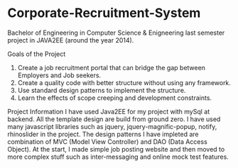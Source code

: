 # Corporate-Recruitment-System
Bachelor of Engineering in Computer Science & Enigneering last semester project in JAVA2EE (around the year 2014).

Goals of the Project
1. Create a job recruitment portal that can bridge the gap between Employers and Job seekers.
2. Create a quality code with better structure without using any framework.
3. Use standard design patterns to implement the structure.
4. Learn the effects of scope creeping and development constraints. 

Project Information
I have used Java2EE for my project with mySql at backend. All the template design are build from ground zero. I have used many javascript libraries such as jquery, jquery-magnific-popup, notify, rhinoslider in the project. The design patterns I have impleted are combination of MVC (Model View Controller) and DAO (Data Access Object). At the start, I made simple job posting website and then moved to more complex stuff such as inter-messaging and online mock test features.

